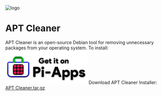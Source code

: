 ![logo](https://raw.githubusercontent.com/GabeCoder/aptcleaner/main/icon.png)
# APT Cleaner
APT Cleaner is an open-source Debian tool for removing unnecessary packages from your operating system.
To install:
![logo](https://raw.githubusercontent.com/Botspot/pi-apps/master/icons/badge.png)
Download APT Cleaner Installer: [APT Cleaner.tar.gz](https://github.com/GabeCoder/aptcleaner/files/6366827/APT.Cleaner.tar.gz)
